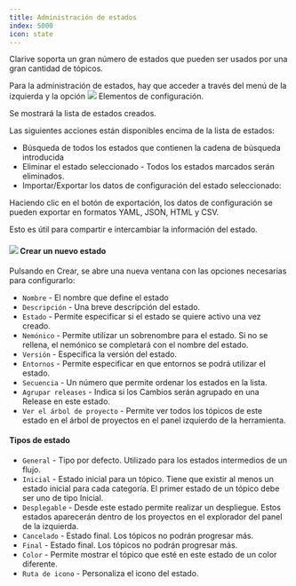```yaml
---
title: Administración de estados
index: 5000
icon: state
---
```


Clarive soporta un gran número de estados que pueden ser usados por una gran cantidad de tópicos.

Para la administración de estados, hay que acceder a través del menú de la izquierda y la opción 
<img src="/static/images/icons/class-grey.svg" /> Elementos de configuración.

Se mostrará la lista de estados creados.

Las siguientes acciones están disponibles encima de la lista de estados:

- Búsqueda de todos los estados que contienen la cadena de búsqueda introducida
- Eliminar el estado seleccionado - Todos los estados marcados serán eliminados.
- Importar/Exportar los datos de configuración del estado seleccionado:

Haciendo clic en el botón de exportación, los datos de configuración se pueden exportar
en formatos YAML, JSON, HTML y CSV.

Esto es útil para compartir e intercambiar la información del estado.


#### <img src="/static/images/icons/add.svg" /> Crear un nuevo estado

Pulsando en Crear, se abre una nueva ventana con las opciones necesarias para configurarlo:

- `Nombre` - El nombre que define el estado
- `Descripción` - Una breve descripción del estado.
- `Estado` - Permite especificar si el estado se quiere activo una vez creado.
- `Nemónico` - Permite utilizar un sobrenombre para el estado. Si no se rellena, el nemónico se completará con el nombre del estado.
- `Versión` - Especifica la versión del estado.
- `Entornos` - Permite especificar en que entornos se podrá utilizar el estado.
- `Secuencia` - Un número que permite ordenar los estados en la lista.
- `Agrupar releases` - Indica si los Cambios serán agrupado en una Release en este estado.
- `Ver el árbol de proyecto` - Permite ver todos los tópicos de este estado en el árbol de proyectos en el panel izquierdo de la herramienta.

#### **Tipos de estado**

- `General` - Tipo por defecto. Utilizado para los estados intermedios de un flujo.
- `Inicial` - Estado inicial para un tópico. Tiene que existir al menos un estado inicial para cada categoría. El primer estado de un tópico debe ser uno de tipo Inicial.
- `Desplegable` - Desde este estado permite realizar un despliegue. Estos estados aparecerán dentro de los proyectos en el explorador del panel de la izquierda.
- `Cancelado` - Estado final. Los tópicos no podrán progresar más.
- `Final` - Estado final. Los tópicos no podrán progresar más.
- `Color` - Permite mostrar el tópico que esté en este estado de un color diferente.
- `Ruta de icono` - Personaliza el icono del estado.